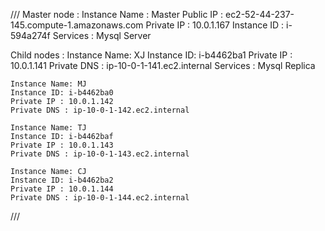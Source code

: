 ///
Master node : 
	Instance Name : Master
	Public IP : ec2-52-44-237-145.compute-1.amazonaws.com
	Private IP : 10.0.1.167
	Instance ID : i-594a274f
	Services : Mysql Server
	
Child nodes :
	Instance Name: XJ
	Instance ID: i-b4462ba1
	Private IP : 10.0.1.141
	Private DNS : ip-10-0-1-141.ec2.internal
	Services : Mysql Replica

	Instance Name: MJ
	Instance ID: i-b4462ba0
	Private IP : 10.0.1.142
	Private DNS : ip-10-0-1-142.ec2.internal

	Instance Name: TJ
	Instance ID: i-b4462baf
	Private IP : 10.0.1.143
	Private DNS : ip-10-0-1-143.ec2.internal

	Instance Name: CJ
	Instance ID: i-b4462ba2
	Private IP : 10.0.1.144
	Private DNS : ip-10-0-1-144.ec2.internal

///



